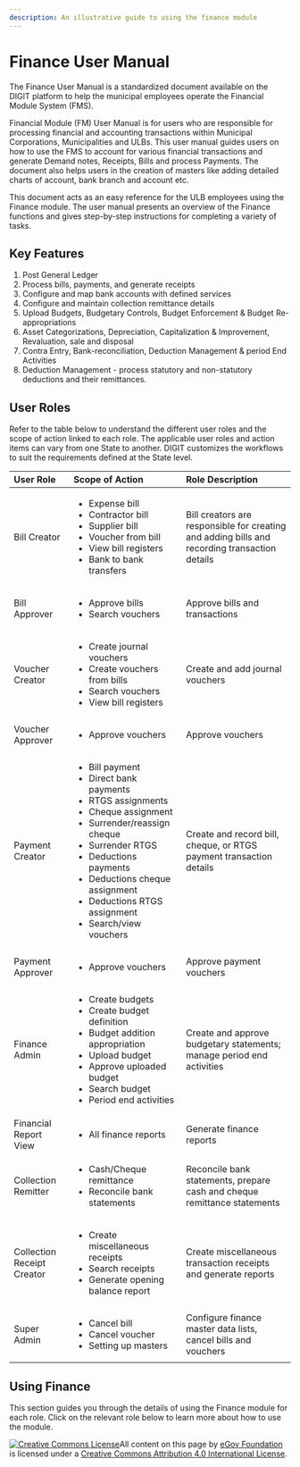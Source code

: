 ```yaml
---
description: An illustrative guide to using the finance module
---
```


# Finance User Manual

The Finance User Manual is a standardized document available on the DIGIT platform to help the municipal employees operate the Financial Module System \(FMS\).

Financial Module \(FM\) User Manual is for users who are responsible for processing financial and accounting transactions within Municipal Corporations, Municipalities and ULBs. This user manual guides users on how to use the FMS to account for various financial transactions and generate Demand notes, Receipts, Bills and process Payments. The document also helps users in the creation of masters like adding detailed charts of account, bank branch and account etc.

This document acts as an easy reference for the ULB employees using the Finance module. The user manual presents an overview of the Finance functions and gives step-by-step instructions for completing a variety of tasks.

## Key Features

1. Post General Ledger
2. Process bills, payments, and generate receipts
3. Configure and map bank accounts with defined services 
4. Configure and maintain collection remittance details
5. Upload Budgets, Budgetary Controls, Budget Enforcement & Budget Re-appropriations
6. Asset Categorizations, Depreciation, Capitalization & Improvement, Revaluation, sale and disposal
7. Contra Entry, Bank-reconciliation, Deduction Management & period End Activities
8. Deduction Management - process statutory and non-statutory deductions and their remittances.

## User Roles

Refer to the table below to understand the different user roles and the scope of action linked to each role. The applicable user roles and action items can vary from one State to another. DIGIT customizes the workflows to suit the requirements defined at the State level.

<table>
  <thead>
    <tr>
      <th style="text-align:left">User Role</th>
      <th style="text-align:left">Scope of Action</th>
      <th style="text-align:left">Role Description</th>
    </tr>
  </thead>
  <tbody>
    <tr>
      <td style="text-align:left">Bill Creator</td>
      <td style="text-align:left">
        <ul>
          <li>Expense bill</li>
          <li>Contractor bill</li>
          <li>Supplier bill</li>
          <li>Voucher from bill</li>
          <li>View bill registers</li>
          <li>Bank to bank transfers</li>
        </ul>
      </td>
      <td style="text-align:left">Bill creators are responsible for creating and adding bills and recording
        transaction details</td>
    </tr>
    <tr>
      <td style="text-align:left">Bill Approver</td>
      <td style="text-align:left">
        <ul>
          <li>Approve bills</li>
          <li>Search vouchers</li>
        </ul>
      </td>
      <td style="text-align:left">Approve bills and transactions</td>
    </tr>
    <tr>
      <td style="text-align:left">Voucher Creator</td>
      <td style="text-align:left">
        <ul>
          <li>Create journal vouchers</li>
          <li>Create vouchers from bills</li>
          <li>Search vouchers</li>
          <li>View bill registers</li>
        </ul>
      </td>
      <td style="text-align:left">Create and add journal vouchers</td>
    </tr>
    <tr>
      <td style="text-align:left">Voucher Approver</td>
      <td style="text-align:left">
        <ul>
          <li>Approve vouchers</li>
        </ul>
      </td>
      <td style="text-align:left">Approve vouchers</td>
    </tr>
    <tr>
      <td style="text-align:left">Payment Creator</td>
      <td style="text-align:left">
        <ul>
          <li>Bill payment</li>
          <li>Direct bank payments</li>
          <li>RTGS assignments</li>
          <li>Cheque assignment</li>
          <li>Surrender/reassign cheque</li>
          <li>Surrender RTGS</li>
          <li>Deductions payments</li>
          <li>Deductions cheque assignment</li>
          <li>Deductions RTGS assignment</li>
          <li>Search/view vouchers</li>
        </ul>
      </td>
      <td style="text-align:left">Create and record bill, cheque, or RTGS payment transaction details</td>
    </tr>
    <tr>
      <td style="text-align:left">Payment Approver</td>
      <td style="text-align:left">
        <ul>
          <li>Approve vouchers</li>
        </ul>
      </td>
      <td style="text-align:left">Approve payment vouchers</td>
    </tr>
    <tr>
      <td style="text-align:left">Finance Admin</td>
      <td style="text-align:left">
        <ul>
          <li>Create budgets</li>
          <li>Create budget definition</li>
          <li>Budget addition appropriation</li>
          <li>Upload budget</li>
          <li>Approve uploaded budget</li>
          <li>Search budget</li>
          <li>Period end activities</li>
        </ul>
      </td>
      <td style="text-align:left">Create and approve budgetary statements; manage period end activities</td>
    </tr>
    <tr>
      <td style="text-align:left">Financial Report View</td>
      <td style="text-align:left">
        <ul>
          <li>All finance reports</li>
        </ul>
      </td>
      <td style="text-align:left">Generate finance reports</td>
    </tr>
    <tr>
      <td style="text-align:left">Collection Remitter</td>
      <td style="text-align:left">
        <ul>
          <li>Cash/Cheque remittance</li>
          <li>Reconcile bank statements</li>
        </ul>
      </td>
      <td style="text-align:left">Reconcile bank statements, prepare cash and cheque remittance statements</td>
    </tr>
    <tr>
      <td style="text-align:left">Collection Receipt Creator</td>
      <td style="text-align:left">
        <ul>
          <li>Create miscellaneous receipts</li>
          <li>Search receipts</li>
          <li>Generate opening balance report</li>
        </ul>
      </td>
      <td style="text-align:left">Create miscellaneous transaction receipts and generate reports</td>
    </tr>
    <tr>
      <td style="text-align:left">Super Admin</td>
      <td style="text-align:left">
        <ul>
          <li>Cancel bill</li>
          <li>Cancel voucher</li>
          <li>Setting up masters</li>
        </ul>
      </td>
      <td style="text-align:left">Configure finance master data lists, cancel bills and vouchers</td>
    </tr>
  </tbody>
</table>

## Using Finance

This section guides you through the details of using the Finance module for each role. Click on the relevant role below to learn more about how to use the module.

[![Creative Commons License](https://i.creativecommons.org/l/by/4.0/80x15.png)](http://creativecommons.org/licenses/by/4.0/)All content on this page by [eGov Foundation ](https://egov.org.in/)is licensed under a [Creative Commons Attribution 4.0 International License](http://creativecommons.org/licenses/by/4.0/).

